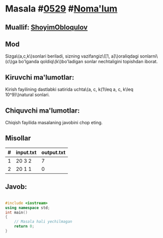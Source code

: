 
<h1>Masala #<a href="https://robocontest.uz/tasks/0529">0529</a> #<a href="https://robocontest.uz/tasks?category=1">Noma'lum</a></h1>
<h2> Muallif: <a href="https://robocontest.uz/profile/obloqulovshoyim">ShoyimObloqulov</a></h2>
<h2>Mod</h2>
<p>Sizga\(a,c,k\)sonlari beriladi, sizning vazifangiz\([1, a]\)oraliqdagi sonlarni\(c\)ga bo'lganda qoldiq\(k\)bo'ladigan sonlar nechtaligini topishdan iborat.</p>
<h2>Kiruvchi ma'lumotlar:</h2>
<p>Kirish fayilining dastlabki satirida uchta\(a, c, k(1\leq a, c, k\leq 10^9)\)natural sonlari.</p>
<h2>Chiquvchi ma'lumotlar:</h2>
<p>Chiqish fayilida masalaning javobini chop eting.</p>
<h2>Misollar</h2>
<table>
    <thead>
        <tr>
            <th>#</th>
            <th>input.txt</th>
            <th>output.txt</th>
        </tr>
    </thead>
    <tbody>
            <tr>
                <td>1</td>
                <td>20 3 2</td>
                <td>7</td>
            </tr>
            <tr>
                <td>2</td>
                <td>20 1 1</td>
                <td>0</td>
            </tr>
    </tbody>
    </table>
    
<h2>Javob:</h2>

######
```cpp
#include <iostream>
using namespace std;
int main()
{
    // Masala hali yechilmagan
    return 0;
}
```
